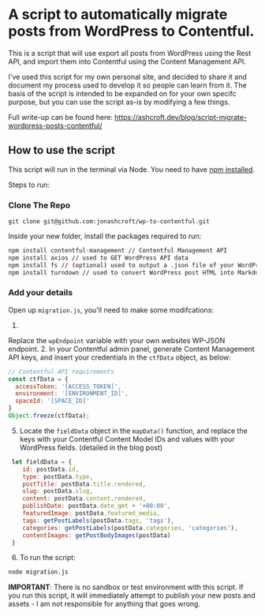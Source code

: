 # A script to automatically migrate posts from WordPress to Contentful.

This is a script that will use export all posts from WordPress using the Rest API, and import them into Contentful using the Content Management API.

I've used this script for my own personal site, and decided to share it and document my process used to develop it so people can learn from it. The basis of the script is intended to be expanded on for your own specifc purpose, but you can use the script as-is by modifying a few things.

Full write-up can be found here:
https://ashcroft.dev/blog/script-migrate-wordpress-posts-contentful/

## How to use the script

This script will run in the terminal via Node. You need to have [npm installed]('https://www.npmjs.com/get-npm').

Steps to run:
### Clone The Repo

`git clone git@github.com:jonashcroft/wp-to-contentful.git`

Inside your new folder, install the packages required to run:

```bash
npm install contentful-management // Contentful Management API
npm install axios // used to GET WordPress API data
npm install fs // (optional) used to output a .json file of your WordPress posts.
npm install turndown // used to convert WordPress post HTML into Markdown.
```

### Add your details

Open up `migration.js`, you'll need to make some modifcations:

1. 
Replace the `wpEndpoint` variable with your own websites WP-JSON endpoint.
2. In your Contentful admin panel, generate Content Management API keys, and insert your credentials in the `ctfData` object, as below:
```javascript
// Contentful API requirements
const ctfData = {
  accessToken: '[ACCESS_TOKEN]',
  environment: '[ENVIRONMENT_ID]',
  spaceId: '[SPACE_ID]'
}
Object.freeze(ctfData);
```
5. Locate the `fieldData` object in the  `mapData()` function, and replace the keys with your Contentful Content Model IDs and values with your WordPress fields. (detailed in the blog post)
```javascript
 let fieldData = {
    id: postData.id,
    type: postData.type,
    postTitle: postData.title.rendered,
    slug: postData.slug,
    content: postData.content.rendered,
    publishDate: postData.date_gmt + '+00:00',
    featuredImage: postData.featured_media,
    tags: getPostLabels(postData.tags, 'tags'),
    categories: getPostLabels(postData.categories, 'categories'),
    contentImages: getPostBodyImages(postData)
 }
```
6. To run the script:

```bash
node migration.js
```

**IMPORTANT**: There is no sandbox or test environment with this script. If you run this script, it will immediately attempt to publish your new posts and assets - I am not responsible for anything that goes wrong.